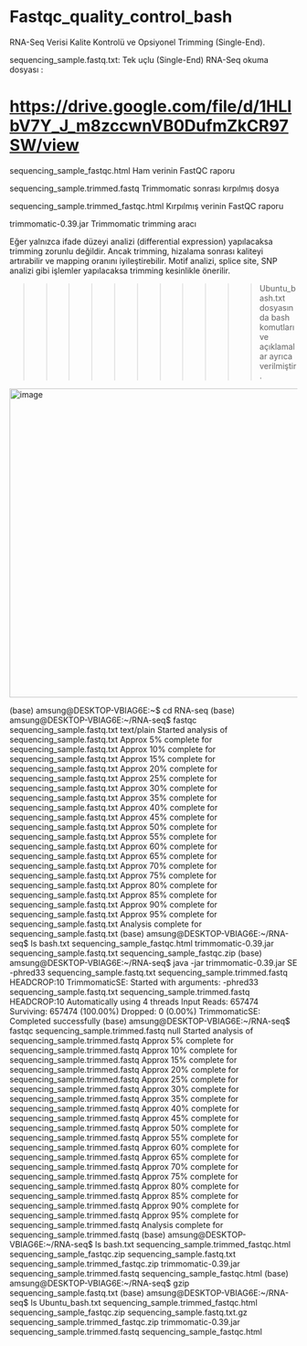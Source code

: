 # Fastqc_quality_control_bash
RNA-Seq Verisi Kalite Kontrolü ve Opsiyonel Trimming (Single-End). 


sequencing_sample.fastq.txt: Tek uçlu (Single-End) RNA-Seq okuma dosyası :  
# https://drive.google.com/file/d/1HLIbV7Y_J_m8zccwnVB0DufmZkCR97SW/view

sequencing_sample_fastqc.html	Ham verinin FastQC raporu


sequencing_sample.trimmed.fastq	Trimmomatic sonrası kırpılmış dosya


sequencing_sample.trimmed_fastqc.html	Kırpılmış verinin FastQC raporu


trimmomatic-0.39.jar	Trimmomatic trimming aracı

Eğer yalnızca ifade düzeyi analizi (differential expression) yapılacaksa trimming zorunlu değildir. Ancak trimming, hizalama sonrası kaliteyi artırabilir ve mapping oranını iyileştirebilir.
Motif analizi, splice site, SNP analizi gibi işlemler yapılacaksa trimming kesinlikle önerilir.

>>>>>>>>>>>Ubuntu_bash.txt dosyasında bash komutları ve açıklamalar ayrıca verilmiştir.



<img width="755" height="541" alt="image" src="https://github.com/user-attachments/assets/263e0b19-4ca2-47a2-8148-449162a08293" />

(base) amsung@DESKTOP-VBIAG6E:~$ cd RNA-seq
(base) amsung@DESKTOP-VBIAG6E:~/RNA-seq$ fastqc sequencing_sample.fastq.txt
text/plain
Started analysis of sequencing_sample.fastq.txt
Approx 5% complete for sequencing_sample.fastq.txt
Approx 10% complete for sequencing_sample.fastq.txt
Approx 15% complete for sequencing_sample.fastq.txt
Approx 20% complete for sequencing_sample.fastq.txt
Approx 25% complete for sequencing_sample.fastq.txt
Approx 30% complete for sequencing_sample.fastq.txt
Approx 35% complete for sequencing_sample.fastq.txt
Approx 40% complete for sequencing_sample.fastq.txt
Approx 45% complete for sequencing_sample.fastq.txt
Approx 50% complete for sequencing_sample.fastq.txt
Approx 55% complete for sequencing_sample.fastq.txt
Approx 60% complete for sequencing_sample.fastq.txt
Approx 65% complete for sequencing_sample.fastq.txt
Approx 70% complete for sequencing_sample.fastq.txt
Approx 75% complete for sequencing_sample.fastq.txt
Approx 80% complete for sequencing_sample.fastq.txt
Approx 85% complete for sequencing_sample.fastq.txt
Approx 90% complete for sequencing_sample.fastq.txt
Approx 95% complete for sequencing_sample.fastq.txt
Analysis complete for sequencing_sample.fastq.txt
(base) amsung@DESKTOP-VBIAG6E:~/RNA-seq$ ls
bash.txt                     sequencing_sample_fastqc.html  trimmomatic-0.39.jar
sequencing_sample.fastq.txt  sequencing_sample_fastqc.zip
(base) amsung@DESKTOP-VBIAG6E:~/RNA-seq$ java -jar trimmomatic-0.39.jar SE -phred33 sequencing_sample.fastq.txt sequencing_sample.trimmed.fastq HEADCROP:10
TrimmomaticSE: Started with arguments:
 -phred33 sequencing_sample.fastq.txt sequencing_sample.trimmed.fastq HEADCROP:10
Automatically using 4 threads
Input Reads: 657474 Surviving: 657474 (100.00%) Dropped: 0 (0.00%)
TrimmomaticSE: Completed successfully
(base) amsung@DESKTOP-VBIAG6E:~/RNA-seq$ fastqc sequencing_sample.trimmed.fastq
null
Started analysis of sequencing_sample.trimmed.fastq
Approx 5% complete for sequencing_sample.trimmed.fastq
Approx 10% complete for sequencing_sample.trimmed.fastq
Approx 15% complete for sequencing_sample.trimmed.fastq
Approx 20% complete for sequencing_sample.trimmed.fastq
Approx 25% complete for sequencing_sample.trimmed.fastq
Approx 30% complete for sequencing_sample.trimmed.fastq
Approx 35% complete for sequencing_sample.trimmed.fastq
Approx 40% complete for sequencing_sample.trimmed.fastq
Approx 45% complete for sequencing_sample.trimmed.fastq
Approx 50% complete for sequencing_sample.trimmed.fastq
Approx 55% complete for sequencing_sample.trimmed.fastq
Approx 60% complete for sequencing_sample.trimmed.fastq
Approx 65% complete for sequencing_sample.trimmed.fastq
Approx 70% complete for sequencing_sample.trimmed.fastq
Approx 75% complete for sequencing_sample.trimmed.fastq
Approx 80% complete for sequencing_sample.trimmed.fastq
Approx 85% complete for sequencing_sample.trimmed.fastq
Approx 90% complete for sequencing_sample.trimmed.fastq
Approx 95% complete for sequencing_sample.trimmed.fastq
Analysis complete for sequencing_sample.trimmed.fastq
(base) amsung@DESKTOP-VBIAG6E:~/RNA-seq$ ls
bash.txt                         sequencing_sample.trimmed_fastqc.html  sequencing_sample_fastqc.zip
sequencing_sample.fastq.txt      sequencing_sample.trimmed_fastqc.zip   trimmomatic-0.39.jar
sequencing_sample.trimmed.fastq  sequencing_sample_fastqc.html
(base) amsung@DESKTOP-VBIAG6E:~/RNA-seq$  gzip sequencing_sample.fastq.txt
(base) amsung@DESKTOP-VBIAG6E:~/RNA-seq$ ls
Ubuntu_bash.txt                  sequencing_sample.trimmed_fastqc.html  sequencing_sample_fastqc.zip
sequencing_sample.fastq.txt.gz   sequencing_sample.trimmed_fastqc.zip   trimmomatic-0.39.jar
sequencing_sample.trimmed.fastq  sequencing_sample_fastqc.html


